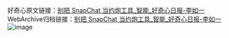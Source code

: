 好奇心原文链接：[别把 SnapChat 当约炮工具_智能_好奇心日报-李如一](https://www.qdaily.com/articles/7367.html)
WebArchive归档链接：[别把 SnapChat 当约炮工具_智能_好奇心日报-李如一](http://web.archive.org/web/20161028033825/http://www.qdaily.com:80/articles/7367.html)
![image](http://ww3.sinaimg.cn/large/007d5XDply1g3wjf794w3j30u02vq7wh)